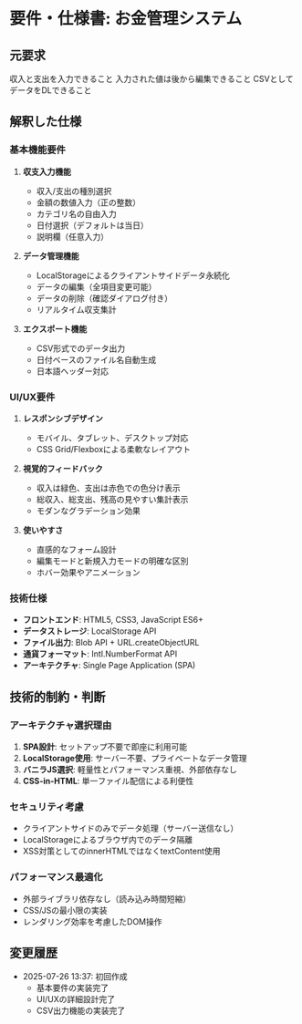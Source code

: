 # 要件・仕様書: お金管理システム

## 元要求
収入と支出を入力できること
入力された値は後から編集できること
CSVとしてデータをDLできること

## 解釈した仕様

### 基本機能要件
1. **収支入力機能**
   - 収入/支出の種別選択
   - 金額の数値入力（正の整数）
   - カテゴリ名の自由入力
   - 日付選択（デフォルトは当日）
   - 説明欄（任意入力）

2. **データ管理機能**
   - LocalStorageによるクライアントサイドデータ永続化
   - データの編集（全項目変更可能）
   - データの削除（確認ダイアログ付き）
   - リアルタイム収支集計

3. **エクスポート機能**
   - CSV形式でのデータ出力
   - 日付ベースのファイル名自動生成
   - 日本語ヘッダー対応

### UI/UX要件
1. **レスポンシブデザイン**
   - モバイル、タブレット、デスクトップ対応
   - CSS Grid/Flexboxによる柔軟なレイアウト

2. **視覚的フィードバック**
   - 収入は緑色、支出は赤色での色分け表示
   - 総収入、総支出、残高の見やすい集計表示
   - モダンなグラデーション効果

3. **使いやすさ**
   - 直感的なフォーム設計
   - 編集モードと新規入力モードの明確な区別
   - ホバー効果やアニメーション

### 技術仕様
- **フロントエンド**: HTML5, CSS3, JavaScript ES6+
- **データストレージ**: LocalStorage API
- **ファイル出力**: Blob API + URL.createObjectURL
- **通貨フォーマット**: Intl.NumberFormat API
- **アーキテクチャ**: Single Page Application (SPA)

## 技術的制約・判断

### アーキテクチャ選択理由
1. **SPA設計**: セットアップ不要で即座に利用可能
2. **LocalStorage使用**: サーバー不要、プライベートなデータ管理
3. **バニラJS選択**: 軽量性とパフォーマンス重視、外部依存なし
4. **CSS-in-HTML**: 単一ファイル配信による利便性

### セキュリティ考慮
- クライアントサイドのみでデータ処理（サーバー送信なし）
- LocalStorageによるブラウザ内でのデータ隔離
- XSS対策としてのinnerHTMLではなくtextContent使用

### パフォーマンス最適化
- 外部ライブラリ依存なし（読み込み時間短縮）
- CSS/JSの最小限の実装
- レンダリング効率を考慮したDOM操作

## 変更履歴
- 2025-07-26 13:37: 初回作成
  - 基本要件の実装完了
  - UI/UXの詳細設計完了
  - CSV出力機能の実装完了